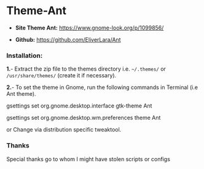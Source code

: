 # Theme-Ant

* **Site Theme Ant:**
https://www.gnome-look.org/p/1099856/

* **Github:**
https://github.com/EliverLara/Ant

### Installation:

**1.**- Extract the zip file to the themes directory i.e. `~/.themes/` or `/usr/share/themes/` (create it if necessary).

**2.**- To set the theme in Gnome, run the following commands in Terminal (i.e Ant theme).

gsettings set org.gnome.desktop.interface gtk-theme Ant

gsettings set org.gnome.desktop.wm.preferences theme Ant

or Change via distribution specific tweaktool.

### Thanks

Special thanks go to whom I might have stolen scripts or configs